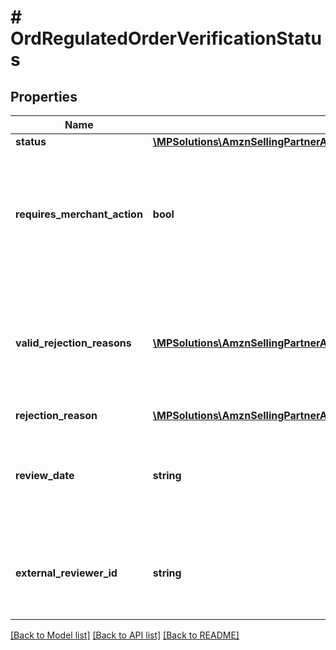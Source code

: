 # # OrdRegulatedOrderVerificationStatus

## Properties

Name | Type | Description | Notes
------------ | ------------- | ------------- | -------------
**status** | [**\MPSolutions\AmznSellingPartnerApi\Models\Orders\OrdVerificationStatus**](OrdVerificationStatus.md) |  |
**requires_merchant_action** | **bool** | When true, the regulated information provided in the order requires a review by the merchant. |
**valid_rejection_reasons** | [**\MPSolutions\AmznSellingPartnerApi\Models\Orders\OrdRejectionReason[]**](OrdRejectionReason.md) | A list of valid rejection reasons that may be used to reject the order&#39;s regulated information. |
**rejection_reason** | [**\MPSolutions\AmznSellingPartnerApi\Models\Orders\OrdRejectionReason**](OrdRejectionReason.md) |  | [optional]
**review_date** | **string** | The date the order was reviewed. In ISO 8601 date time format. | [optional]
**external_reviewer_id** | **string** | The identifier for the order&#39;s regulated information reviewer. | [optional]

[[Back to Model list]](../../README.md#models) [[Back to API list]](../../README.md#endpoints) [[Back to README]](../../README.md)
